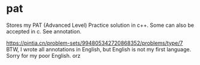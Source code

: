 # pat
Stores my PAT (Advanced Level) Practice solution in c++. 
Some can also be accepted in c. See annotation.

https://pintia.cn/problem-sets/994805342720868352/problems/type/7
BTW, I wrote all annotations in English, but English is not my first language.
Sorry for my poor English. orz